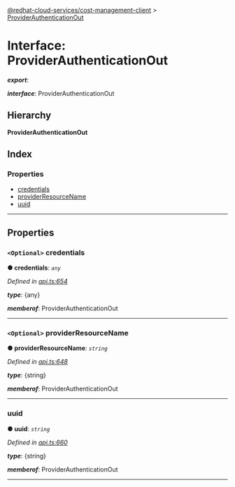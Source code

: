 [@redhat-cloud-services/cost-management-client](../README.md) > [ProviderAuthenticationOut](../interfaces/providerauthenticationout.md)

# Interface: ProviderAuthenticationOut

*__export__*: 

*__interface__*: ProviderAuthenticationOut

## Hierarchy

**ProviderAuthenticationOut**

## Index

### Properties

* [credentials](providerauthenticationout.md#credentials)
* [providerResourceName](providerauthenticationout.md#providerresourcename)
* [uuid](providerauthenticationout.md#uuid)

---

## Properties

<a id="credentials"></a>

### `<Optional>` credentials

**● credentials**: *`any`*

*Defined in [api.ts:654](https://github.com/RedHatInsights/javascript-clients/blob/master/packages/cost-management/api.ts#L654)*

*__type__*: {any}

*__memberof__*: ProviderAuthenticationOut

___
<a id="providerresourcename"></a>

### `<Optional>` providerResourceName

**● providerResourceName**: *`string`*

*Defined in [api.ts:648](https://github.com/RedHatInsights/javascript-clients/blob/master/packages/cost-management/api.ts#L648)*

*__type__*: {string}

*__memberof__*: ProviderAuthenticationOut

___
<a id="uuid"></a>

###  uuid

**● uuid**: *`string`*

*Defined in [api.ts:660](https://github.com/RedHatInsights/javascript-clients/blob/master/packages/cost-management/api.ts#L660)*

*__type__*: {string}

*__memberof__*: ProviderAuthenticationOut

___

